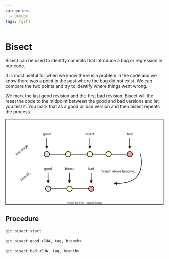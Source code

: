 ```yaml
---
categories:
  - DevOps
tags: [git]
---
```


# Bisect

Bisect can be used to identify commits that introduce a bug or regression in our
code.

It is most useful for when we know there is a problem in the code and we know
there was a point in the past where the bug did not exist. We can compare the
two points and try to identify where things went wrong.

We mark the last good revision and the first bad revision. Bisect will the reset
the code to the midpoint between the good and bad versions and let you test it.
You mark that as a good or bad version and then bisect repeats the process.

![](/_img/git-bisect.svg)

## Procedure

```
git bisect start

git bisect good <SHA, tag, branch>

git bisect bad <SHA, tag, branch>
```
